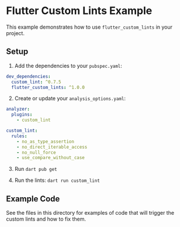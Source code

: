 # Flutter Custom Lints Example

This example demonstrates how to use `flutter_custom_lints` in your project.

## Setup

1. Add the dependencies to your `pubspec.yaml`:

```yaml
dev_dependencies:
  custom_lint: ^0.7.5
  flutter_custom_lints: ^1.0.0
```

2. Create or update your `analysis_options.yaml`:

```yaml
analyzer:
  plugins:
    - custom_lint

custom_lint:
  rules:
    - no_as_type_assertion
    - no_direct_iterable_access
    - no_null_force
    - use_compare_without_case
```

3. Run `dart pub get`

4. Run the lints: `dart run custom_lint`

## Example Code

See the files in this directory for examples of code that will trigger the custom lints and how to fix them.
